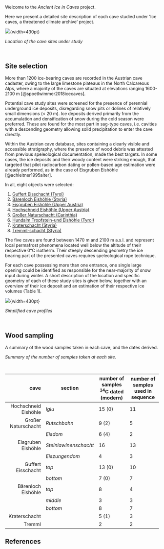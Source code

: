 Welcome to the _Ancient Ice in Caves_ project. 


Here we present a detailed site description of each cave studied under 'Ice caves, a threatened climate archive' project. 


![](https://tr1813.github.io/ancient-ice-in-austria/figures/alpes_sites_locations.png){width=430pt}

_Location of the cave sites under study_

&shy;

## Site selection

More than 1200 ice-bearing caves are recorded in the Austrian cave cadaster, owing to the large limestone plateaus in the North Calcareous Alps, where a majority of the caves are situated at elevations ranging 1600-2100 m [@spoetlwimmer2018icecaves]. 

Potential cave study sites were screened for the presence of perennial underground ice deposits, disregarding snow pits or dolines of relatively small dimensions (< 20 m).
Ice deposits derived primarily from the accumulation and densification of snow during the cold season were preferred.
These are found for the most part in sag-type caves, i.e. cavities with a descending geometry allowing solid precipitation to enter the cave directly.

Within the Austrian cave database, sites containing a clearly visible and accessible stratigraphy, where the presence of wood debris was attested from previous speleological documentation, made the best targets.
In some cases, the ice deposits and their woody content were striking enough, that targeted that pilot radiocarbon dating or pollen-based age estimation were already performed, as in the case of Eisgruben Eishöhle [@achleitner1995alter]. 

In all, eight objects were selected: 

1. [Guffert Eisschacht (Tyrol)](https://tr1813.github.io/ancient-ice-in-austria/descriptions/guffert.html)
2. [Bärenloch Eishöhle (Styria)](https://tr1813.github.io/ancient-ice-in-austria/descriptions/baerenloch.html)
3. [Eisgruben Eishöhle (Upper Austria)](https://tr1813.github.io/ancient-ice-in-austria/descriptions/eisgruben.html)
4. [Hochschneid Eishöhle (Upper Austria)](https://tr1813.github.io/ancient-ice-in-austria/descriptions/hochschneid.html)
5. [Großer Naturschacht (Carinthia)](https://tr1813.github.io/ancient-ice-in-austria/descriptions/grosser-naturschacht.html)
6. [Hundalm Tropfstein-und Eishöhle (Tyrol)](https://tr1813.github.io/ancient-ice-in-austria/descriptions/hundalm.html)
7. [Kraterschacht (Styria)](https://tr1813.github.io/ancient-ice-in-austria/descriptions/kraterschacht.html)
8. [Tremml-schacht (Styria)](https://tr1813.github.io/ancient-ice-in-austria/descriptions/tremml.html)

The five caves are found between 1470 m and 2100 m a.s.l. and represent local permafrost phenomena located well below the altitude of their respective 0°C isotherm.
Their steeply descending geometry the ice bearing part of the presented caves requires speleological rope technique.

For each cave possessing more than one entrance, one single large opening could be identified as responsible for the near-majority of snow input during winter.
A short description of the location and specific geometry of each of these study sites is given below, together with an overview of their ice deposit and an estimation of their respective ice volumes (Table 1).


![](https://tr1813.github.io/ancient-ice-in-austria/figures/ice_caves_extended_tweaked.png){width=430pt}

_Simplified cave profiles_

&shy;


## Wood sampling

A summary of the wood samples taken in each cave, and the dates derived. 

_Summary of the number of samples taken at each site._

&shy;

|cave|section|number of samples $^{14}$C dated (modern) |number of samples used in sequence|
|---:|---|---|---|
|Hochschneid Eishöhle|*Iglu*|15 (0)|11|
|Großer Naturschacht|*Rutschbahn*|9 (2)|5|
||*Eisdom*|6 (4)|2|
|Eisgruben Eishöhle|*Steinlawinenschacht*|16|13|
||*Eiszungendom*|4|3|
|Guffert Eisschacht|*top*|13 (0)|10|
||*bottom*|7 (0)|7|
|Bärenloch Eishöhle|*top*|8|4|
||*middle*|3|3|
||*bottom*|8|7|
|Kraterschacht||5 (1) |3|
|Tremml||2 |2|

## References